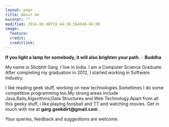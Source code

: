 ```yaml
---
layout: page
title: About me
excerpt: ""
modified: 2014-08-08T19:44:38.564948-04:00
image:
  feature: 
  credit: 
  creditlink: 
---
```


 **If you light a lamp for somebody, it will also brighten your path.**      - **Buddha**


My name is Shobhit Garg. I live in India. I am a Computer Science Graduate. After completing my graduation in 2012, I started working in Software Industry.


I like reading geek stuff, working on new technologies.Sometimes I do some competitive programming too.My strong areas include Java,Rails,Algorithms,Data Structures and Web Technology.Apart from all this geeky stuff, i like playing foosball and TT and watching movies.
Get in touch with me at  __garg.geekdirt@gmail.com__ .

Your queries, feedback and suggestions are welcome.
